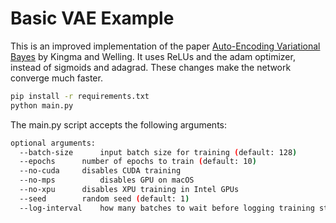 # Basic VAE Example

This is an improved implementation of the paper [Auto-Encoding Variational Bayes](http://arxiv.org/abs/1312.6114) by Kingma and Welling.
It uses ReLUs and the adam optimizer, instead of sigmoids and adagrad. These changes make the network converge much faster.

```bash
pip install -r requirements.txt
python main.py
```

The main.py script accepts the following arguments:

```bash
optional arguments:
  --batch-size		input batch size for training (default: 128)
  --epochs		number of epochs to train (default: 10)
  --no-cuda		disables CUDA training
  --no-mps	        disables GPU on macOS
  --no-xpu		disables XPU training in Intel GPUs
  --seed		random seed (default: 1)
  --log-interval	how many batches to wait before logging training status
```
